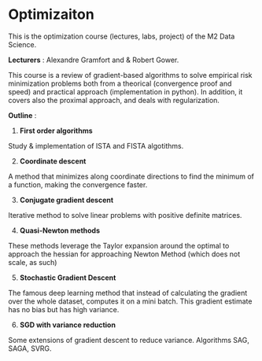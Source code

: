 # Optimizaiton
This is the optimization course (lectures, labs, project) of the M2 Data Science.

**Lecturers** : Alexandre Gramfort and &amp; Robert Gower. 

This course is a review of gradient-based algorithms to solve empirical risk minimization problems both from a theorical (convergence proof and speed) and practical approach (implementation in python). In addition, it covers also the proximal approach, and deals with regularization.


**Outline** :

1. **First order algorithms**

Study & implementation of ISTA and FISTA algotithms.

2. **Coordinate descent**

A method that minimizes along coordinate directions to find the minimum of a function, making the convergence faster.

3. **Conjugate gradient descent**

Iterative method to solve linear problems with positive definite matrices.

4. **Quasi-Newton methods**

These methods leverage the Taylor expansion around the optimal to approach the hessian for approaching Newton Method (which does not scale, as such)

5. **Stochastic Gradient Descent**

The famous deep learning method that instead of calculating the gradient over the whole dataset, computes it on a mini batch. This gradient estimate has no bias but has high variance. 

6. **SGD with variance reduction**

Some extensions of gradient descent to reduce variance. Algorithms SAG, SAGA, SVRG.


